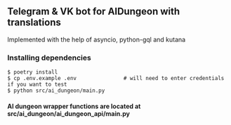 ## Telegram & VK bot for AIDungeon with translations

Implemented with the help of asyncio, python-gql and kutana

### Installing dependencies
    $ poetry install
    $ cp .env.example .env               # will need to enter credentials if you want to test
    $ python src/ai_dungeon/main.py
   
####  AI dungeon wrapper functions are located at src/ai_dungeon/ai_dungeon_api/main.py
